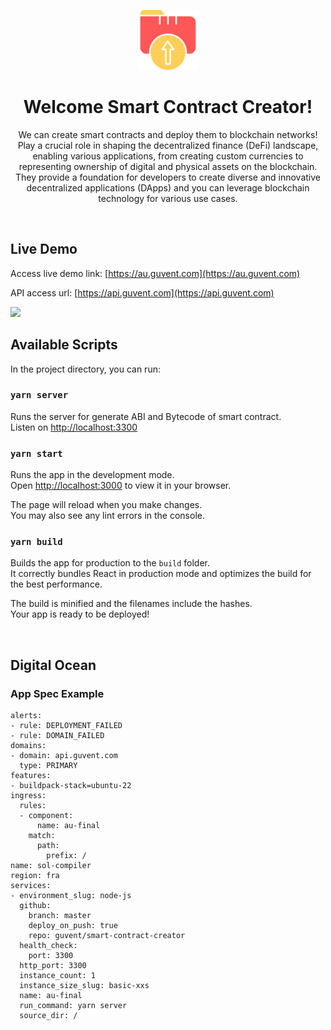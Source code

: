 <div align="center">

![](/public/favicon-96x96.png "Smart Contract Creator")

# Welcome Smart Contract Creator!

We can create smart contracts and deploy them to blockchain networks! Play a crucial role in shaping the decentralized finance (DeFi) landscape, enabling various applications, from creating custom currencies to representing ownership of digital and physical assets on the blockchain. They provide a foundation for developers to create diverse and innovative decentralized applications (DApps) and you can leverage blockchain technology for various use cases.

<br />

</div>

## Live Demo

Access live demo link: [https://au.guvent.com](https://au.guvent.com)

API access url: [https://api.guvent.com](https://api.guvent.com)

[![](https://img.youtube.com/vi/NvHxnChKEw4/maxresdefault.jpg)](https://www.youtube.com/watch?v=NvHxnChKEw4)

## Available Scripts

In the project directory, you can run:

### `yarn server`

Runs the server for generate ABI and Bytecode of smart contract.\
Listen on [http://localhost:3300](http://localhost:3300)

### `yarn start`

Runs the app in the development mode.\
Open [http://localhost:3000](http://localhost:3000) to view it in your browser.

The page will reload when you make changes.\
You may also see any lint errors in the console.

### `yarn build`

Builds the app for production to the `build` folder.\
It correctly bundles React in production mode and optimizes the build for the best performance.

The build is minified and the filenames include the hashes.\
Your app is ready to be deployed!

<br />

## Digital Ocean

### App Spec Example

```
alerts:
- rule: DEPLOYMENT_FAILED
- rule: DOMAIN_FAILED
domains:
- domain: api.guvent.com
  type: PRIMARY
features:
- buildpack-stack=ubuntu-22
ingress:
  rules:
  - component:
      name: au-final
    match:
      path:
        prefix: /
name: sol-compiler
region: fra
services:
- environment_slug: node-js
  github:
    branch: master
    deploy_on_push: true
    repo: guvent/smart-contract-creator
  health_check:
    port: 3300
  http_port: 3300
  instance_count: 1
  instance_size_slug: basic-xxs
  name: au-final
  run_command: yarn server
  source_dir: /

```

